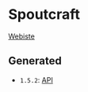 # Spoutcraft

[Webiste](https://spout.org)

## Generated
* `1.5.2`: [API](generated/1.5.2/index.html)
